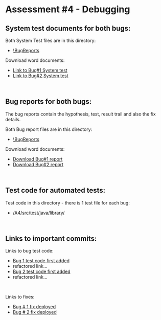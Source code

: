 # Assessment #4 - Debugging


## System test documents for both bugs:
Both System Test files are in this directory:
</br>

- <a href="https://github.com/tysau/A4debugging/tree/main/BugReports" target="_blank">\BugReports</a> 
   
Download word documents:
- <a href="https://github.com/tysau/A4debugging/raw/main/BugReports/Bug1SystemTest.docx" target="_blank">Link to Bug#1 System test</a>
- <a href="https://github.com/tysau/A4debugging/raw/main/BugReports/Bug2SystemTest.docx" target="_blank">Link to Bug#2 System test</a>    

</br>

## Bug reports for both bugs:
<p>The bug reports contain the hypothesis, test, result trail and also the fix details.</p>

Both Bug report files are in this directory:
    
- <a href="https://github.com/tysau/A4debugging/tree/main/BugReports" target="_blank">\BugReports</a>  

Download word documents:
- <a href="https://github.com/tysau/A4debugging/raw/main/BugReports/Bug1%20A4%20Bug%20Report.docx" target="_blank">Download Bug#1 report</a>
- <a href="https://github.com/tysau/A4debugging/raw/main/BugReports/Bug2%20A4%20Bug%20Report.docx" target="_blank">Download Bug#2 report</a> 

</br>

## Test code for automated tests:

Test code in this directory - there is 1 test file for each bug:

- <a href="https://github.com/tysau/A4debugging/tree/main/A4/src/test/java/library" target="_blank">/A4/src/test/java/library/</a> 

</br>

## Links to important commits:
Links to bug test code:

- <a href="https://github.com/tysau/A4debugging/commit/3d4fa4ee8c0c8c17fd68b2601ce3b87fc819b656#diff-947e6dafc4b33467863c1f4612b1285ace7aeeb574fe08144d085df960decd31" target="_blank">Bug 1 test code first added</a>
-  refactored link...
-  <a href="https://github.com/tysau/A4debugging/commit/a4687e2211363de3689cf4d4df1929fe4cd5cd54" target="_blank">Bug 2 test code first added</a>
-  refactored link...
</br>

Links to fixes:

*  <a href="https://github.com/tysau/A4debugging/commit/e31d5f11f29809e9abfa33d5e66d05e91b363a5c" target="_blank">Bug # 1 fix deployed</a>   
* <a href="https://github.com/tysau/A4debugging/commit/96894c247b36bfb93abcc4a75355a1cc0802b15c" target="_blank">Bug # 2 fix deployed</a>
  
    
    

